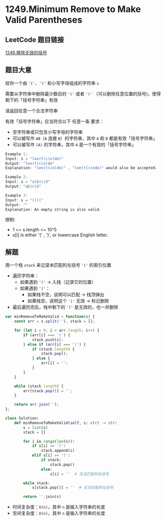 # 1249.Minimum Remove to Make Valid Parentheses

## LeetCode 题目链接

[1249.移除无效的括号](https://leetcode.cn/problems/minimum-remove-to-make-valid-parentheses/)

## 题目大意

给你一个由 `'('`、`')'` 和小写字母组成的字符串 `s`

需要从字符串中删除最少数目的 `'('` 或者 `')'` （可以删除任意位置的括号)，使得剩下的「括号字符串」有效

请返回任意一个合法字符串

有效「括号字符串」应当符合以下 任意一条 要求：
- 空字符串或只包含小写字母的字符串
- 可以被写作 `AB`（`A` 连接 `B`）的字符串，其中 `A` 和 `B` 都是有效「括号字符串」
- 可以被写作 `(A)` 的字符串，其中 `A` 是一个有效的「括号字符串」

```js
Example 1:
Input: s = "lee(t(c)o)de)"
Output: "lee(t(c)o)de"
Explanation: "lee(t(co)de)" , "lee(t(c)ode)" would also be accepted.

Example 2:
Input: s = "a)b(c)d"
Output: "ab(c)d"

Example 3:
Input: s = "))(("
Output: ""
Explanation: An empty string is also valid.
```

限制:
- 1 <= s.length <= 10^5
- s[i] is either '(' , ')', or lowercase English letter.

## 解题

用一个栈 `stack` 来记录未匹配的左括号 `'('` 的索引位置
- 遍历字符串：
  - 如果遇到 `'('` → 入栈（记录它的位置）
  - 如果遇到 `')'`：
    - 如果栈不空，说明可以匹配 → 栈顶弹出
    - 如果栈空，说明这个 `')'` 无效 → 标记删除
- 最后遍历完后，栈中剩下的 `'('` 是无效的，也一并删除

```js
var minRemoveToMakeValid = function(s) {
    const arr = s.split(''), stack = [];

    for (let i = 0; i < arr.length; i++) {
        if (arr[i] === '(') {
            stack.push(i);
        } else if (arr[i] === ')') {
            if (stack.length) {
                stack.pop();
            } else {
                arr[i] = '';
            }
        }
    }

    while (stack.length) {
        arr[stack.pop()] = '';
    }

    return arr.join('');
};
```
```python
class Solution:
    def minRemoveToMakeValid(self, s: str) -> str:
        s = list(s)
        stack = []

        for i in range(len(s)):
            if s[i] == '(':
                stack.append(i)
            elif s[i] == ')':
                if stack:
                    stack.pop()
                else:
                    s[i] = ''  # 无法匹配的右括号

        while stack:
            s[stack.pop()] = ''  # 无法匹配的左括号

        return ''.join(s)
```

- 时间复杂度：`O(n)`，其中 `n` 是输入字符串的长度
- 空间复杂度：`O(n)`，其中 `n` 是输入字符串的长度